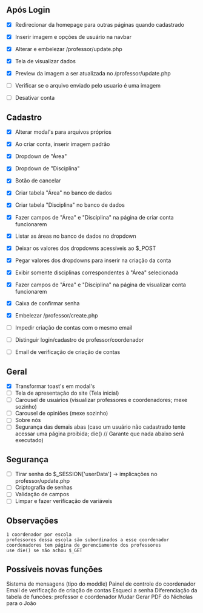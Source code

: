 ## Após Login
- [X] Redirecionar da homepage para outras páginas quando cadastrado
- [X] Inserir imagem e opções de usuário na navbar
- [X] Alterar e embelezar /professor/update.php
- [X] Tela de visualizar dados
- [X] Preview da imagem a ser atualizada no /professor/update.php
- [ ] Verificar se o arquivo enviado pelo usuario é uma imagem
- [ ] Desativar conta



## Cadastro
- [X] Alterar modal's para arquivos próprios
- [X] Ao criar conta, inserir imagem padrão
- [X] Dropdown de "Área"
- [X] Dropdown de "Disciplina"
- [X] Botão de cancelar
- [X] Criar tabela "Área" no banco de dados
- [X] Criar tabela "Disciplina" no banco de dados
- [X] Fazer campos de "Área" e "Disciplina" na página de criar conta funcionarem
- [X] Listar as áreas no banco de dados no dropdown
- [X] Deixar os valores dos dropdowns acessíveis ao $_POST
- [X] Pegar valores dos dropdowns para inserir na criação da conta
- [X] Exibir somente disciplinas correspondentes à "Área" selecionada
- [X] Fazer campos de "Área" e "Disciplina" na página de visualizar conta funcionarem
- [X] Caixa de confirmar senha
- [X] Embelezar /professor/create.php
- [ ] Impedir criação de contas com o mesmo email
- [ ] Distinguir login/cadastro de professor/coordenador
- [ ] Email de verificação de criação de contas


## Geral
- [X] Transformar toast's em modal's
- [ ] Tela de apresentação do site (Tela inicial)
- [ ] Carousel de usuários (visualizar professores e coordenadores; mexe sozinho)
- [ ] Carousel de opiniões (mexe sozinho)
- [ ] Sobre nós
- [ ] Segurança das demais abas (caso um usuário não cadastrado tente acessar uma página proibida; die() // Garante que nada abaixo será executado)

## Segurança
- [ ] Tirar senha do $_SESSION['userData'] -> implicações no professor/update.php
- [ ] Criptografia de senhas
- [ ] Validação de campos 
- [ ] Limpar e fazer verificação de variáveis

## Observações
	1 coordenador por escola
	professores dessa escola são subordinados a esse coordenador
	coordenadores tem página de gerenciamento dos professores                                               
	use die() se não achou $_GET

## Possíveis novas funções
Sistema de mensagens (tipo do moddle)
Painel de controle do coordenador
Email de verificação de criação de contas
Esqueci a senha
Diferenciação da tabela de funcões: professor e coordenador
Mudar Gerar PDF do Nicholas para o João
